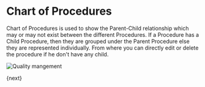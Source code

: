 # Chart of Procedures

 Chart of Procedures is used to show the Parent-Child relationship which may or may not exist between the different Procedures. If a Procedure has a Child Procedure, then they are grouped under the Parent Procedure else they are represented individually.
 From where you can directly edit or delete the procedure if he don't have any child.

 <img class="screenshot" alt="Quality mangement" src="{{docs_base_url}}/assets/img/quality-management/Chart_of_Procedures.gif">
 
{next}